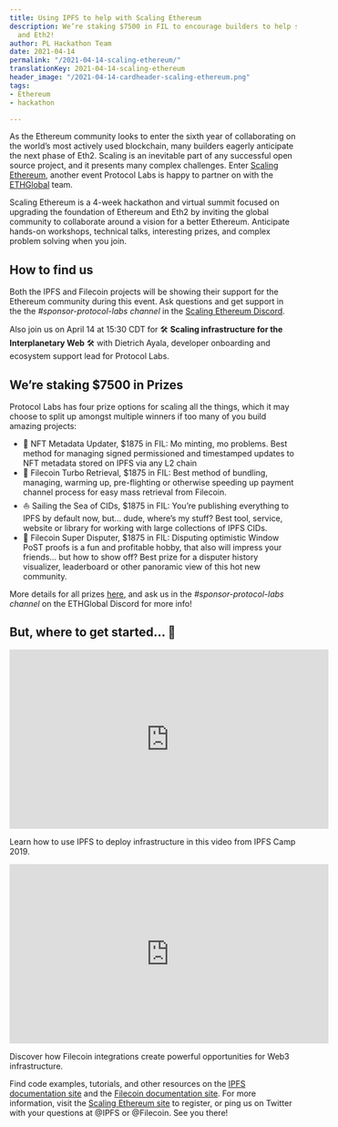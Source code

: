 ```yaml
---
title: Using IPFS to help with Scaling Ethereum
description: We’re staking $7500 in FIL to encourage builders to help scale Ethereum
  and Eth2!
author: PL Hackathon Team
date: 2021-04-14
permalink: "/2021-04-14-scaling-ethereum/"
translationKey: 2021-04-14-scaling-ethereum
header_image: "/2021-04-14-cardheader-scaling-ethereum.png"
tags:
- Ethereum
- hackathon

---
```

As the Ethereum community looks to enter the sixth year of collaborating on the world’s most actively used blockchain, many builders eagerly anticipate the next phase of Eth2. Scaling is an inevitable part of any successful open source project, and it presents many complex challenges. Enter [Scaling Ethereum](https://scaling.ethglobal.co/), another event Protocol Labs is happy to partner on with the [ETHGlobal](https://ethglobal.co/) team.

Scaling Ethereum is a 4-week hackathon and virtual summit focused on upgrading the foundation of Ethereum and Eth2 by inviting the global community to collaborate around a vision for a better Ethereum. Anticipate hands-on workshops, technical talks, interesting prizes, and complex problem solving when you join.

## How to find us

Both the IPFS and Filecoin projects will be showing their support for the Ethereum community during this event. Ask questions and get support in the the _#sponsor-protocol-labs channel_ in the [Scaling Ethereum Discord](https://discord.com/invite/eKHHzxf).

Also join us on April 14 at 15:30 CDT for 🛠 **Scaling infrastructure for the Interplanetary Web** 🛠 with Dietrich Ayala, developer onboarding and ecosystem support lead for Protocol Labs.

## We’re staking $7500 in Prizes

Protocol Labs has four prize options for scaling all the things, which it may choose to split up amongst multiple winners if too many of you build amazing projects:

* 💮 NFT Metadata Updater, $1875 in FIL: Mo minting, mo problems. Best method for managing signed permissioned and timestamped updates to NFT metadata stored on IPFS via any L2 chain
* 🏁 Filecoin Turbo Retrieval, $1875 in FIL: Best method of bundling, managing, warming up, pre-flighting or otherwise speeding up payment channel process for easy mass retrieval from Filecoin.
* ⛵️ Sailing the Sea of CIDs, $1875 in FIL: You’re publishing everything to IPFS by default now, but… dude, where’s my stuff? Best tool, service, website or library for working with large collections of IPFS CIDs.
* 🤝 Filecoin Super Disputer, $1875 in FIL: Disputing optimistic Window PoST proofs is a fun and profitable hobby, that also will impress your friends… but how to show off? Best prize for a disputer history visualizer, leaderboard or other panoramic view of this hot new community.

More details for all prizes [here](https://hackmd.io/dHL5Hkb-SdOtlxTw7d7P_w?view), and ask us in the _#sponsor-protocol-labs channel_ on the ETHGlobal Discord for more info!

## But, where to get started… 🤔

<iframe width="560" height="315" src="https://www.youtube.com/embed/PD0e89b4NBk" frameborder="0" allow="accelerometer; autoplay; clipboard-write; encrypted-media; gyroscope; picture-in-picture" allowfullscreen></iframe>

Learn how to use IPFS to deploy infrastructure in this video from IPFS Camp 2019.

<iframe width="560" height="315" src="https://www.youtube.com/embed/Q0oe6i7d1u4" frameborder="0" allow="accelerometer; autoplay; clipboard-write; encrypted-media; gyroscope; picture-in-picture" allowfullscreen></iframe>

Discover how Filecoin integrations create powerful opportunities for Web3 infrastructure.

Find code examples, tutorials, and other resources on the [IPFS documentation site](https://docs.ipfs.tech/) and the [Filecoin documentation site](https://docs.filecoin.io/). For more information, visit the [Scaling Ethereum site](https://scaling.ethglobal.co/) to register, or ping us on Twitter with your questions at @IPFS or @Filecoin. See you there!